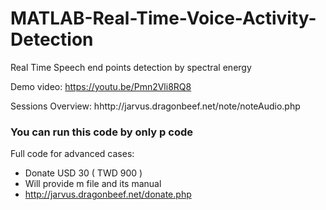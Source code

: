 # MATLAB-Real-Time-Voice-Activity-Detection
Real Time Speech end points detection by spectral energy

Demo video: https://youtu.be/Pmn2Vli8RQ8   

Sessions Overview: hhttp://jarvus.dragonbeef.net/note/noteAudio.php

### You can run this code by only p code
Full code for advanced cases:
- Donate USD 30 ( TWD 900 )
- Will provide m file and its manual
- http://jarvus.dragonbeef.net/donate.php
